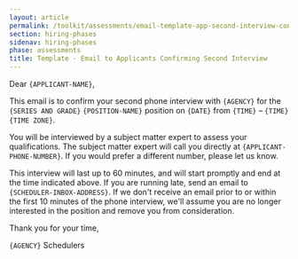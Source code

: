 ```yaml
---
layout: article
permalink: /toolkit/assessments/email-template-app-second-interview-confirm/
section: hiring-phases
sidenav: hiring-phases
phase: assessments
title: Template - Email to Applicants Confirming Second Interview
---
```


Dear `{APPLICANT-NAME}`,

This email is to confirm your second phone interview with `{AGENCY}` for the `{SERIES AND GRADE}` `{POSITION-NAME}` position on `{DATE}` from `{TIME}` – `{TIME}` `{TIME ZONE}`.

You will be interviewed by a subject matter expert to assess your qualifications. The subject matter expert will call you directly at `{APPLICANT-PHONE-NUMBER}`. If you would prefer a different number, please let us know.

This interview will last up to 60 minutes, and will start promptly and end at the time indicated above. If you are running late, send an email to `{SCHEDULER-INBOX-ADDRESS}`. If we don't receive an email prior to or within the first 10 minutes of the phone interview, we'll assume you are no longer interested in the position and remove you from consideration.

Thank you for your time,

`{AGENCY}` Schedulers
